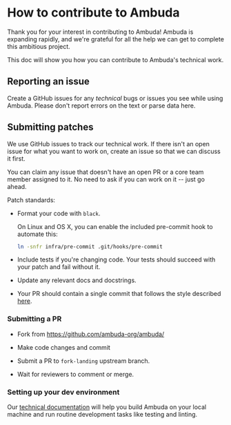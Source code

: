 How to contribute to Ambuda
===========================

Thank you for your interest in contributing to Ambuda! Ambuda is expanding
rapidly, and we're grateful for all the help we can get to complete this
ambitious project.

This doc will show you how you can contribute to Ambuda's technical work.


Reporting an issue
------------------

Create a GitHub issues for any *technical* bugs or issues you see while using
Ambuda. Please don't report errors on the text or parse data here.


Submitting patches
------------------

We use GitHub issues to track our technical work. If there isn't an open issue
for what you want to work on, create an issue so that we can discuss it first.

You can claim any issue that doesn't have an open PR or a core team member
assigned to it. No need to ask if you can work on it -- just go ahead.

Patch standards:

- Format your code with `black`.

  On Linux and OS X, you can enable the included pre-commit hook to automate this:
  ```bash
  ln -snfr infra/pre-commit .git/hooks/pre-commit
  ```

- Include tests if you're changing code. Your tests should succeed with your
  patch and fail without it.

- Update any relevant docs and docstrings.

- Your PR should contain a single commit that follows the style described
  [here][tpope].

[tpope]: https://tbaggery.com/2008/04/19/a-note-about-git-commit-messages.html

### Submitting a PR

- Fork from https://github.com/ambuda-org/ambuda/

- Make code changes and commit

- Submit a PR to `fork-landing` upstream branch.

- Wait for reviewers to comment or merge.

### Setting up your dev environment

Our [technical documentation][docs] will help you build Ambuda on your local
machine and run routine development tasks like testing and linting.

[docs]: https://ambuda.readthedocs.io/en/latest/
